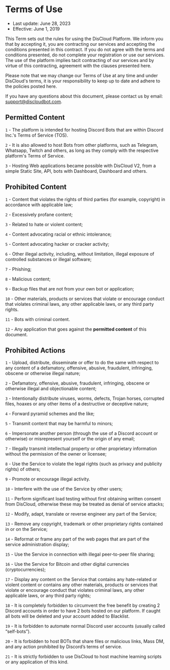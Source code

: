 # Terms of Use

* Last update: June 28, 2023
* Effective: June 1, 2019

This Term sets out the rules for using the DisCloud Platform. We inform you that by accepting it, you are contracting our services and accepting the conditions presented in this contract. If you do not agree with the terms and conditions presented, do not complete your registration or use our services. The use of the platform implies tacit contracting of our services and by virtue of this contracting, agreement with the clauses presented here.

Please note that we may change our Terms of Use at any time and under DisCloud's terms, it is your responsibility to keep up to date and adhere to the policies posted here.

If you have any questions about this document, please contact us by email: [support@discloudbot.com](mailto:support@discloudbot.com).

## Permitted Content

`1` - The platform is intended for hosting Discord Bots that are within Discord Inc.'s Terms of Service (TOS).

`2` - It is also allowed to host Bots from other platforms, such as Telegram, Whatsapp, Twitch and others, as long as they comply with the respective platform's Terms of Service.

`3` - Hosting Web applications became possible with DisCloud V2, from a simple Static Site, API, bots with Dashboard, Dashboard and others.

## Prohibited Content

`1` - Content that violates the rights of third parties (for example, copyright) in accordance with applicable law;

`2` - Excessively profane content;

`3` - Related to hate or violent content;

`4` - Content advocating racial or ethnic intolerance;

`5` - Content advocating hacker or cracker activity;

`6` - Other illegal activity, including, without limitation, illegal exposure of controlled substances or illegal software;

`7` - Phishing;

`8` - Malicious content;

`9` - Backup files that are not from your own bot or application;

`10` - Other materials, products or services that violate or encourage conduct that violates criminal laws, any other applicable laws, or any third party rights.

`11` - Bots with criminal content.

`12` - Any application that goes against the **permitted content** of this document.

## Prohibited Actions

`1` - Upload, distribute, disseminate or offer to do the same with respect to any content of a defamatory, offensive, abusive, fraudulent, infringing, obscene or otherwise illegal nature;

`2` - Defamatory, offensive, abusive, fraudulent, infringing, obscene or otherwise illegal and objectionable content;

`3` - Intentionally distribute viruses, worms, defects, Trojan horses, corrupted files, hoaxes or any other items of a destructive or deceptive nature;

`4` - Forward pyramid schemes and the like;

`5` - Transmit content that may be harmful to minors;

`6` - Impersonate another person (through the use of a Discord account or otherwise) or misrepresent yourself or the origin of any email;

`7` - Illegally transmit intellectual property or other proprietary information without the permission of the owner or licensee;

`8` - Use the Service to violate the legal rights (such as privacy and publicity rights) of others;

`9` - Promote or encourage illegal activity.

`10` - Interfere with the use of the Service by other users;

`11` - Perform significant load testing without first obtaining written consent from DisCloud, otherwise these may be treated as denial of service attacks;

`12` - Modify, adapt, translate or reverse engineer any part of the Service;

`13` - Remove any copyright, trademark or other proprietary rights contained in or on the Service;

`14` - Reformat or frame any part of the web pages that are part of the service administration display;

`15` - Use the Service in connection with illegal peer-to-peer file sharing;

`16` - Use the Service for Bitcoin and other digital currencies (cryptocurrencies);

`17` - Display any content on the Service that contains any hate-related or violent content or contains any other materials, products or services that violate or encourage conduct that violates criminal laws, any other applicable laws, or any third party rights;

`18` - It is completely forbidden to circumvent the free benefit by creating 2 Discord accounts in order to have 2 bots hosted on our platform. If caught all bots will be deleted and your account added to Blacklist.

`19` - It is forbidden to automate normal Discord user accounts (usually called “self-bots”).

`20` - It is forbidden to host BOTs that share files or malicious links, Mass DM, and any action prohibited by Discord’s terms of service.

`21` - It is strictly forbidden to use DisCloud to host machine learning scripts or any application of this kind.